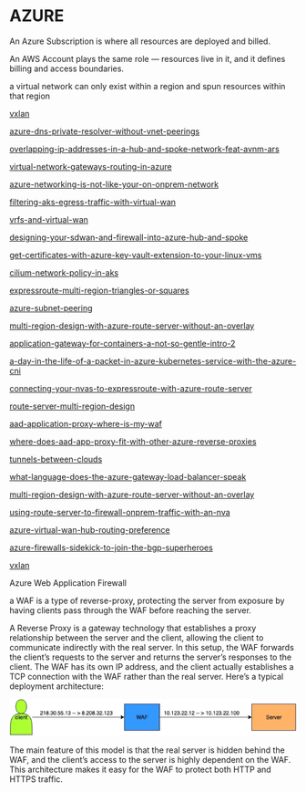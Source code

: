 # AZURE

An Azure Subscription is where all resources are deployed and billed.

An AWS Account plays the same role — resources live in it, and it defines billing and access boundaries.

a virtual network can only exist within a region and spun resources within that region



 [vxlan](https://documentation.suse.com/smart/virtualization-cloud/html/vxlan/index.html)

 [azure-dns-private-resolver-without-vnet-peerings](https://blog.cloudtrooper.net/2022/11/13/azure-dns-private-resolver-without-vnet-peerings/)


 [overlapping-ip-addresses-in-a-hub-and-spoke-network-feat-avnm-ars](https://blog.cloudtrooper.net/2022/11/14/overlapping-ip-addresses-in-a-hub-and-spoke-network-feat-avnm-ars/)

 [virtual-network-gateways-routing-in-azure](https://blog.cloudtrooper.net/2023/02/06/virtual-network-gateways-routing-in-azure/)

 [azure-networking-is-not-like-your-on-onprem-network](https://blog.cloudtrooper.net/2023/01/21/azure-networking-is-not-like-your-on-onprem-network/)

 [filtering-aks-egress-traffic-with-virtual-wan](https://blog.cloudtrooper.net/2023/01/10/filtering-aks-egress-traffic-with-virtual-wan/)


 [vrfs-and-virtual-wan](https://blog.cloudtrooper.net/2022/12/19/vrfs-and-virtual-wan/)

 [designing-your-sdwan-and-firewall-into-azure-hub-and-spoke](https://blog.cloudtrooper.net/2023/11/24/designing-your-sdwan-and-firewall-into-azure-hub-and-spoke/)

 [get-certificates-with-azure-key-vault-extension-to-your-linux-vms](https://blog.cloudtrooper.net/2023/09/18/get-certificates-with-azure-key-vault-extension-to-your-linux-vms/)

 [cilium-network-policy-in-aks](https://blog.cloudtrooper.net/2023/06/16/cilium-network-policy-in-aks/)


 [expressroute-multi-region-triangles-or-squares](https://blog.cloudtrooper.net/2024/11/29/expressroute-multi-region-triangles-or-squares/)

 [azure-subnet-peering](https://blog.cloudtrooper.net/2024/10/01/azure-subnet-peering/)

 [multi-region-design-with-azure-route-server-without-an-overlay](https://blog.cloudtrooper.net/2021/08/19/multi-region-design-with-azure-route-server-without-an-overlay/)


 [application-gateway-for-containers-a-not-so-gentle-intro-2](https://blog.cloudtrooper.net/2025/03/10/application-gateway-for-containers-a-not-so-gentle-intro-2/)

 [a-day-in-the-life-of-a-packet-in-azure-kubernetes-service-with-the-azure-cni](https://blog.cloudtrooper.net/2019/01/21/a-day-in-the-life-of-a-packet-in-azure-kubernetes-service-with-the-azure-cni/)


 [connecting-your-nvas-to-expressroute-with-azure-route-server](https://blog.cloudtrooper.net/2021/03/08/connecting-your-nvas-to-expressroute-with-azure-route-server/)

 [route-server-multi-region-design](https://blog.cloudtrooper.net/2021/03/06/route-server-multi-region-design/)


 [](https://e.huawei.com/eu/videolist/video/aaec2b1b3ae44966bfb20ee224c6a4e3)

 [aad-application-proxy-where-is-my-waf](https://blog.cloudtrooper.net/2022/04/22/aad-application-proxy-where-is-my-waf/)

 [where-does-aad-app-proxy-fit-with-other-azure-reverse-proxies](https://blog.cloudtrooper.net/2022/03/18/where-does-aad-app-proxy-fit-with-other-azure-reverse-proxies/)

 [tunnels-between-clouds](https://blog.cloudtrooper.net/2022/04/11/tunnels-between-clouds/)


 [what-language-does-the-azure-gateway-load-balancer-speak](https://blog.cloudtrooper.net/2021/11/11/what-language-does-the-azure-gateway-load-balancer-speak/)

 [multi-region-design-with-azure-route-server-without-an-overlay](https://blog.cloudtrooper.net/2021/08/19/multi-region-design-with-azure-route-server-without-an-overlay/)

 [using-route-server-to-firewall-onprem-traffic-with-an-nva](https://blog.cloudtrooper.net/2021/03/29/using-route-server-to-firewall-onprem-traffic-with-an-nva/)
 

 [azure-virtual-wan-hub-routing-preference](https://blog.cloudtrooper.net/2022/07/14/azure-virtual-wan-hub-routing-preference/)

 [azure-firewalls-sidekick-to-join-the-bgp-superheroes](https://blog.cloudtrooper.net/2022/05/02/azure-firewalls-sidekick-to-join-the-bgp-superheroes/)

 [vxlan](https://e.huawei.com/eu/videolist/networking/dcswitch/9c26f9929118451f91900a2bc9bb6af6)


 Azure Web Application Firewall

 a WAF is a type of reverse-proxy, protecting the server from exposure by having clients pass through the WAF before reaching the server.

A Reverse Proxy is a gateway technology that establishes a proxy relationship between the server and the client, allowing the client to communicate indirectly with the real server. In this setup, the WAF forwards the client’s requests to the server and returns the server’s responses to the client. The WAF has its own IP address, and the client actually establishes a TCP connection with the WAF rather than the real server. Here’s a typical deployment architecture:

![alt text](image-24.png)

The main feature of this model is that the real server is hidden behind the WAF, and the client’s access to the server is highly dependent on the WAF. This architecture makes it easy for the WAF to protect both HTTP and HTTPS traffic.

